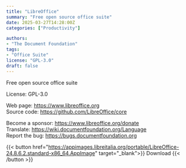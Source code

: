 ```yaml
---
title: "LibreOffice"
summary: "Free open source office suite"
date: 2025-03-27T14:28:00Z
categories: ["Productivity"]

authors:
- "The Document Foundation"
tags: 
- "Office Suite"
license: "GPL-3.0"
draft: false
---
```


Free open source office suite

License: GPL-3.0

Web page: <https://www.libreoffice.org>  
Source code: <https://github.com/LibreOffice/core>

Become a sponsor: <https://www.libreoffice.org/donate>  
Translate: <https://wiki.documentfoundation.org/Language>  
Report the bug: <https://bugs.documentfoundation.org>  

{{< button href="https://appimages.libreitalia.org/portable/LibreOffice-24.8.6.2.standard-x86_64.AppImage" target="_blank">}}
Download
{{< /button >}}
